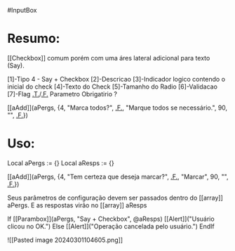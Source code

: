 #InputBox 


# Resumo:
[[Checkbox]] comum porém com uma áres lateral adicional para texto (Say).

  [1]-Tipo 4 - Say + Checkbox
  [2]-Descricao
  [3]-Indicador logico contendo o inicial do check
  [4]-Texto do Check
  [5]-Tamanho do Radio
  [6]-Validacao
  [7]-Flag [.T.]('.T.')/[.F.]('.F.') Parametro Obrigatirio ?
  
  [[aAdd]](aPergs, {4, "Marca todos?", [.F.]('.F.'), "Marque todos se necessário.", 90, "", [.F.]('.F.')})


# Uso:
Local aPergs         := {}
Local aResps         := {}

[[aAdd]](aPergs, {4, "Tem certeza que deseja marcar?", [.F.]('.F.'), "Marcar", 90, "", [.F.]('.F.')})

Seus parâmetros de configuração devem ser passados dentro do [[array]] aPergs.
E as respostas virão no [[array]] aResps


If [[Parambox]](aPergs, "Say + Checkbox", @aResps)
   [[Alert]]("Usuário clicou no OK.")
Else
   [[Alert]]("Operação cancelada pelo usuário.")
EndIf



![[Pasted image 20240301104605.png]] 




